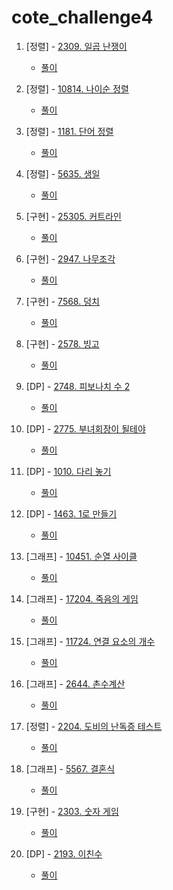 # cote_challenge4

1. [정렬] - [2309. 일곱 난쟁이](https://www.acmicpc.net/problem/2309)
    + [풀이](01_sorting_2309.py)
  
2. [정렬] - [10814. 나이순 정렬](https://www.acmicpc.net/problem/10814)
    + [풀이](02_sorting_10814.py)

3. [정렬] - [1181. 단어 정렬](https://www.acmicpc.net/problem/1181)
    + [풀이](03_sorting_1181.py)

4. [정렬] - [5635. 생일](https://www.acmicpc.net/problem/5635)
    + [풀이](04_sorting_5635.py)

5. [구현] - [25305. 커트라인](https://www.acmicpc.net/problem/25305)
    + [풀이](05_implementation_25305.py)

6. [구현] - [2947. 나무조각](https://www.acmicpc.net/problem/2947)
    + [풀이](06_implementation_2947.py)

7. [구현] - [7568. 덩치](https://www.acmicpc.net/problem/7568)
    + [풀이](07_implementation_7568.py)

8. [구현] - [2578. 빙고](https://www.acmicpc.net/problem/2578)
    + [풀이](08_implementation_2578.py)

9. [DP] - [2748. 피보나치 수 2](https://www.acmicpc.net/problem/2748)
    + [풀이](09_dp_2748.py)

10. [DP] - [2775. 부녀회장이 될테야](https://www.acmicpc.net/problem/2775)
    + [풀이](10_dp_2775.py)

11. [DP] - [1010. 다리 놓기](https://www.acmicpc.net/problem/1010)
    + [풀이](11_dp_1010.py)

12. [DP] - [1463. 1로 만들기](https://www.acmicpc.net/problem/1463)
    + [풀이](12_dp_1463.py)

13. [그래프] - [10451. 순열 사이클](https://www.acmicpc.net/problem/10451)
    + [풀이](13_graph_10451.py)

14. [그래프] - [17204. 죽음의 게임](https://www.acmicpc.net/problem/17204)
    + [풀이](14_graph_17204.py)

15. [그래프] - [11724. 연결 요소의 개수](https://www.acmicpc.net/problem/11724)
    + [풀이](15_graph_11724.py)

16. [그래프] - [2644. 촌수계산](https://www.acmicpc.net/problem/2644)
    + [풀이](16_graph_2644.py)

17. [정렬] - [2204. 도비의 난독증 테스트](https://www.acmicpc.net/problem/2204)
    + [풀이](17_sorting_2204.py)

18. [그래프] - [5567. 결혼식](https://www.acmicpc.net/problem/5567)
    + [풀이](18_graph_5567.py)

19. [구현] - [2303. 숫자 게임](https://www.acmicpc.net/problem/2303)
    + [풀이](19_implementation_2303.py)

20. [DP] - [2193. 이친수](https://www.acmicpc.net/problem/2193)
    + [풀이](20_dp_2193.py)
